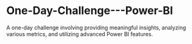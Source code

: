 # One-Day-Challenge---Power-BI
A one-day challenge involving providing meaningful insights, analyzing various metrics, and utilizing advanced Power BI features.
